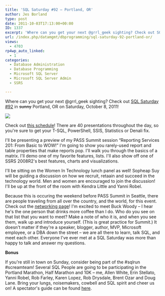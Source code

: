 ```yaml
---
title: 'SQL Saturday #92 – Portland, OR'
author: Jes Borland
type: post
date: 2011-10-03T17:13:00+00:00
ID: 1337
excerpt: 'Where can you get your next @grrl_geek sighting? Check out SQL Saturday #92 in sunny Portland, OR on Saturday, October 8, 2011!'
url: /index.php/datamgmt/dbprogramming/sql-saturday-92-portland-or/
views:
  - 4703
rp4wp_auto_linked:
  - 1
categories:
  - Database Administration
  - Database Programming
  - Microsoft SQL Server
  - Microsoft SQL Server Admin
  - SSRS

---
```

Where can you get your next @grrl_geek sighting? Check out [SQL Saturday #92][1] in <del>sunny</del> Portland, OR on Saturday, October 8, 2011! 

![][2]

Check out [this schedule][3]! There are 40 presentations throughout the day, so you're sure to get your T-SQL, PowerShell, SSIS, Statistics or Denali fix. 

I'll be presenting a preview of my PASS Summit session “Reporting Services 201: From Basic to WOW!” I'm going to show you rarely-used report and table properties that make reports pop. I'll walk you through the basics of a matrix. I'll demo one of my favorite features, lists. I'll also show off one of SSRS 2008R2's best features, charts and visualizations. 

I'll be sitting on the Women In Technology lunch panel as well! Sopheap Suy will be guiding a discussion on how we recruit, retaain and succeed in the technology world. Men and women are encouraged to join the discussion! I'll be up at the front of the room with Kendra Little and Yanni Robel. 

Because this is occuring the weekend before PASS Summit in Seattle, there are people traveling from all over the country, and the world, for this event. Check out the [networking page][4]! I'm excited to meet Buck Woody &#8211; I hear he's the one person that drinks more coffee than I do. Who do you see on that list that you want to meet? Make a note of who it is, and when you see them, walk up and introduce yourself. (This is great practice for Summit.) It doesn't matter if they're a speaker, blogger, author, MVP, Microsoft employee, or a DBA down the street &#8211; we are all there to learn, talk SQL, and meet each other. Everyone I've ever met at a SQL Saturday was more than happy to talk and answer my questions. 

**Bonus** 

If you're still in town on Sunday, consider being part of the #sqlrun #screamteam! Several SQL People are going to be participating in the Portland Marathon, Half Marathon and 10K &#8211; me, Allen White, Erin Stellato, Yanni Robel, Rob Farley, Karen Lopez, Rob Drysdale, Brent Ozar and Doug Lane. Bring your lungs, noisemakers, cowbell and SQL spirit and cheer us on! A spectator's guide can be found [here][5].

 [1]: http://sqlsaturday.com/92/eventhome.aspx
 [2]: http://www.sqlsaturday.com/images/sqlsat92_web.png ""
 [3]: http://sqlsaturday.com/92/schedule.aspx
 [4]: http://sqlsaturday.com/networking.aspx
 [5]: http://www.portlandmarathon.org/marathon_spectators.php